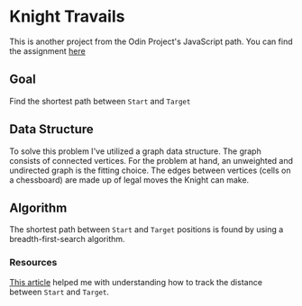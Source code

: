 # Knight Travails
This is another project from the Odin Project's JavaScript path.
You can find the assignment [here](https://www.theodinproject.com/lessons/javascript-knights-travails)

## Goal
Find the shortest path between `Start` and `Target`

## Data Structure 
To solve this problem I've utilized a graph data structure. The graph consists of connected vertices. 
For the problem at hand, an unweighted and undirected graph is the fitting choice. 
The edges between vertices (cells on a chessboard) are made up of legal moves the Knight can make.

## Algorithm
The shortest path between `Start` and `Target` positions is found by using a breadth-first-search algorithm.

### Resources
[This article](https://aquarchitect.github.io/swift-algorithm-club/Shortest%20Path%20(Unweighted)/) helped
me with understanding how to track the distance between `Start` and `Target`. 